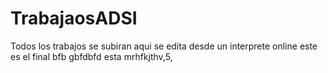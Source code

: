 TrabajaosADSI
=============

 Todos los trabajos se subiran aqui se edita desde un interprete online 
este es el final 
bfb gbfdbfd
esta   mrhfkjthv,5,
